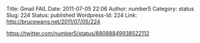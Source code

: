 Title: Gmail FAIL
Date: 2011-07-05 22:06
Author: number5
Category: status
Slug: 224
Status: published
Wordpress-Id: 224
Link: http://brucewang.net/2011/07/05/224

https://twitter.com/number5/status/88088849938522112
